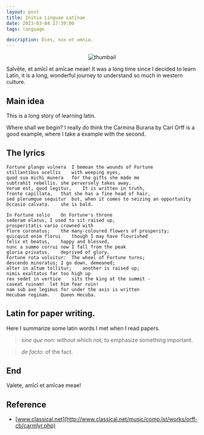 ```yaml
---
layout: post
title: Initia Linguae Latinae
date: 2023-03-04 17:39:00
tags: language

description: Dies, nox et omnia.
---
```


<center>
  <img src='https://www.pannunziomagazine.it/wp-content/uploads/2020/03/latino.jpg' alt='thumbail' >
</center>

Salvēte, et amīcī et amīcae meae!
It was a long time since I decided to learn Latin, it is a long, wonderful journey to understand so much in western culture.

## Main idea
This is a long story of learning latin.

Where shall we begin? I really do think the Carmina Burana by Carl Orff is a good example, where I take a example with the second.


## The lyrics 

```
Fortune plango vulnera	I bemoan the wounds of Fortune
stillantibus ocellis	with weeping eyes,
quod sua michi munera	for the gifts she made me
subtrahit rebellis.	she perversely takes away.
Verum est, quod legitur,	It is written in truth,
fronte capillata,	that she has a fine head of hair,
sed plerumque sequitur	but, when it comes to seizing an opportunity
Occasio calvata.	she is bald.

In Fortune solio	On Fortune's throne
sederam elatus,	I used to sit raised up,
prosperitatis vario	crowned with
flore coronatus;	the many-coloured flowers of prosperity;
quicquid enim florui	though I may have flourished
felix et beatus,	happy and blessed,
nunc a summo corrui	now I fall from the peak
gloria privatus.	deprived of glory.
Fortune rota volvitur:	The wheel of Fortune turns;
descendo minoratus;	I go down, demeaned;
alter in altum tollitur;	another is raised up;
nimis exaltatus	far too high up
rex sedet in vertice	sits the king at the summit -
caveat ruinam!	let him fear ruin!
nam sub axe legimus	for under the axis is written
Hecubam reginam.	Queen Hecuba.
```

## Latin for paper writing.

Here I summarize some latin words I met when I read papers.

> *sine que non*: without which not, to emphasize something important.

> *de facto*: of the fact.


## End
Valete, amīcī et amīcae meae!


## Reference 

* [www.classical.net](http://www.classical.net/music/comp.lst/works/orff-cb/carmlyr.php)


